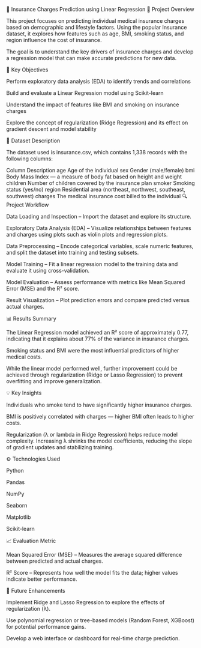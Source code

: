 🧾 Insurance Charges Prediction using Linear Regression
📌 Project Overview

This project focuses on predicting individual medical insurance charges based on demographic and lifestyle factors. Using the popular Insurance dataset, it explores how features such as age, BMI, smoking status, and region influence the cost of insurance.

The goal is to understand the key drivers of insurance charges and develop a regression model that can make accurate predictions for new data.

🧠 Key Objectives

Perform exploratory data analysis (EDA) to identify trends and correlations

Build and evaluate a Linear Regression model using Scikit-learn

Understand the impact of features like BMI and smoking on insurance charges

Explore the concept of regularization (Ridge Regression) and its effect on gradient descent and model stability

📂 Dataset Description

The dataset used is insurance.csv, which contains 1,338 records with the following columns:

Column	Description
age	Age of the individual
sex	Gender (male/female)
bmi	Body Mass Index — a measure of body fat based on height and weight
children	Number of children covered by the insurance plan
smoker	Smoking status (yes/no)
region	Residential area (northeast, northwest, southeast, southwest)
charges	The medical insurance cost billed to the individual
🔍 Project Workflow

Data Loading and Inspection – Import the dataset and explore its structure.

Exploratory Data Analysis (EDA) – Visualize relationships between features and charges using plots such as violin plots and regression plots.

Data Preprocessing – Encode categorical variables, scale numeric features, and split the dataset into training and testing subsets.

Model Training – Fit a linear regression model to the training data and evaluate it using cross-validation.

Model Evaluation – Assess performance with metrics like Mean Squared Error (MSE) and the R² score.

Result Visualization – Plot prediction errors and compare predicted versus actual charges.

📊 Results Summary

The Linear Regression model achieved an R² score of approximately 0.77, indicating that it explains about 77% of the variance in insurance charges.

Smoking status and BMI were the most influential predictors of higher medical costs.

While the linear model performed well, further improvement could be achieved through regularization (Ridge or Lasso Regression) to prevent overfitting and improve generalization.

💡 Key Insights

Individuals who smoke tend to have significantly higher insurance charges.

BMI is positively correlated with charges — higher BMI often leads to higher costs.

Regularization (λ or lambda in Ridge Regression) helps reduce model complexity.
Increasing λ shrinks the model coefficients, reducing the slope of gradient updates and stabilizing training.

⚙️ Technologies Used

Python

Pandas

NumPy

Seaborn

Matplotlib

Scikit-learn

📈 Evaluation Metric

Mean Squared Error (MSE) – Measures the average squared difference between predicted and actual charges.

R² Score – Represents how well the model fits the data; higher values indicate better performance.

🚀 Future Enhancements

Implement Ridge and Lasso Regression to explore the effects of regularization (λ).

Use polynomial regression or tree-based models (Random Forest, XGBoost) for potential performance gains.

Develop a web interface or dashboard for real-time charge prediction.


